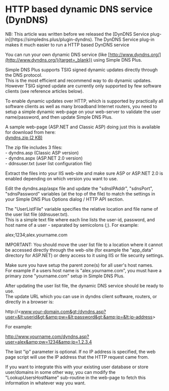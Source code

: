 ﻿---
category: 4
frontpage: false
comments: true
refs: 35,40,125,127,173
created-utc: 2019-01-01
modified-utc: 2019-01-01
---
# HTTP based dynamic DNS service (DynDNS)

<div class="yellowbox">NB: This article was written before we released the [DynDNS Service plug-in](https://simpledns.plus/plugin-dyndns).  
The DynDNS Service plug-in makes it much easier to run a HTTP based DynDNS service</div>

You can run your own dynamic DNS service (like [http://www.dyndns.org/](http://www.dyndns.org/){target=_blank}) using Simple DNS Plus.

Simple DNS Plus supports TSIG signed dynamic updates directly through the DNS protocol.  
This is the most efficient and recommend way to do dynamic updates.  
However TSIG signed update are currently only supported by few software clients (see reference articles below).

To enable dynamic updates over HTTP, which is supported by practically all software clients as well as many broadband Internet routers, you need to setup a simple dynamic web-page on your web-server to validate the user name/password, and then update Simple DNS Plus.

A sample web-page (ASP.NET and Classic ASP) doing just this is available for download from here:  
[dyndns.zip (2 KB)](https://simpledns.plus/outbox/dyndns.zip)

The zip file includes 3 files:  
\- dyndns.asp (Classic ASP version)  
\- dyndns.aspx (ASP.NET 2.0 version)  
\- ddnsuser.txt (user list configuration file)

Extract the files into your IIS web-site and make sure ASP or ASP.NET 2.0 is enabled depending on which version you want to use.

Edit the dyndns.asp/aspx file and update the "sdnsIPAddr", "sdnsPort", "sdnsPassword" variables (at the top of the file) to match the settings in your Simple DNS Plus Options dialog / HTTP API section.

The "UserListFile" variable specifies the relative location and file name of the user list file (ddnsuser.txt).  
This is a simple text file where each line lists the user-id, password, and host name of a user - separated by semicolons (;). For example:

alex;1234;alex.yourname.com

IMPORTANT: You should move the user list file to a location where it cannot be accessed directly through the web-site (for example the "app_data" directory for ASP.NET) or deny access to it using IIS or file security settings.

Make sure you have setup the parent zone(s) for all user's host names.  
For example if a users host name is "alex.yourname.com", you must have a primary zone "yourname.com" setup in Simple DNS Plus.

After updating the user list file, the dynamic DNS service should be ready to use.  
The update URL which you can use in dyndns client software, routers, or directly in a browser is:

http://&lt;www.your-domain.com&gt;/dyndns.asp?user=&lt;userid&gt;&amp;pw=&lt;password&gt;&amp;ip=&lt;ip-address&gt;

For example:

http://www.yourname.com/dyndns.asp?user=alex&amp;pw=1234&amp;ip=1.2.3.4

The last "ip" parameter is optional. If no IP address is specified, the web page script will use the IP address that the HTTP request came from.

If you want to integrate this with your existing user database or store user/domains in some other way, you can modify the "LookupUsersHostName" sub-routine in the web-page to fetch this information in whatever way you want.

